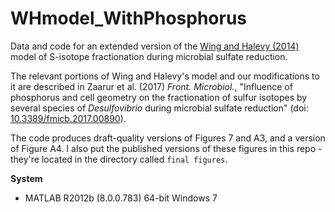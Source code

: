 # WHmodel_WithPhosphorus
Data and code for an extended version of the [Wing and Halevy (2014)](http://doi.org/10.1073/pnas.1407502111) model of S-isotope fractionation during microbial sulfate reduction.  

The relevant portions of Wing and Halevy's model and our modifications to it are described in Zaarur et al. (2017) _Front. Microbiol._, "Influence of phosphorus and cell geometry on the fractionation of sulfur isotopes by several species of _Desulfovibrio_ during microbial sulfate reduction" (doi: [10.3389/fmicb.2017.00890](http://doi.org/10.3389/fmicb.2017.00890)).  

The code produces draft-quality versions of Figures 7 and A3, and a version of Figure A4.  I also put the published versions of these figures in this repo - they're located in the directory called `final figures`.

**System** 
* MATLAB R2012b (8.0.0.783) 64-bit Windows 7